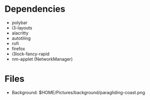 # Dependencies
- polybar
- i3-layouts
- alacritty
- autotiling
- rofi
- firefox
- i3lock-fancy-rapid
- nm-applet (NetworkManager)

# Files
- Background: $HOME/Pictures/background/paragliding-coast.png
